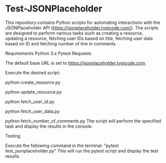 # Test-JSONPlaceholder

This repository contains Python scripts for automating interactions with the JSONPlaceholder API (https://jsonplaceholder.typicode.com/). 
The scripts are designed to perform various tasks such as creating a resource, updating a resource, fetching user IDs based on title, fetching user data based on ID and fetching number of line in comments.

Requirements
Python 3.x
Pytest
Requests

The default base URL is set to https://jsonplaceholder.typicode.com.

Execute the desired script:

python create_resource.py

python update_resource.py

python fetch_user_id.py

python fetch_user_data.py

python fetch_number_of_comments.py
The script will perform the specified task and display the results in the console.

Testing

Execute the following command in the terminal:
"pytest test_jsonplaceholder.py"
This will run the pytest script and display the test results.
